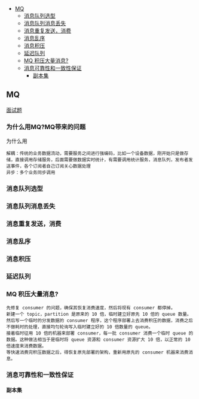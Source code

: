 - [MQ](#mq)
  - [消息队列选型](#消息队列选型)
  - [消息队列消息丢失](#消息队列消息丢失)
  - [消息重复发送，消费](#消息重复发送消费)
  - [消息乱序](#消息乱序)
  - [消息积压](#消息积压)
  - [延迟队列](#延迟队列)
  - [MQ 积压大量消息?](#mq-积压大量消息)
  - [消息可靠性和一致性保证](#消息可靠性和一致性保证)
    - [副本集](#副本集)
## MQ
[面试题](https://dunwu.github.io/javatech/mq/%E6%B6%88%E6%81%AF%E9%98%9F%E5%88%97%E9%9D%A2%E8%AF%95.html)
### 为什么用MQ?MQ带来的问题
为什么用
```
解耦：传统的业务数据流动，需要服务之间进行强编码，比如一个设备数据，刚开始只是做存储，直接调用存储服务，后面需要做数据实时统计，有需要调用统计服务，消息队列，发布者发送事件，各个订阅者自己订阅关心数据处理
异步：多个业务同步调用
```
### 消息队列选型
### 消息队列消息丢失
### 消息重复发送，消费
### 消息乱序
### 消息积压
### 延迟队列
### MQ 积压大量消息?
```
先修复 consumer 的问题，确保其恢复消费速度，然后将现有 consumer 都停掉。
新建一个 topic，partition 是原来的 10 倍，临时建立好原先 10 倍的 queue 数量。
然后写一个临时的分发数据的 consumer 程序，这个程序部署上去消费积压的数据，消费之后不做耗时的处理，直接均匀轮询写入临时建立好的 10 倍数量的 queue。
接着临时征用 10 倍的机器来部署 consumer，每一批 consumer 消费一个临时 queue 的数据。这种做法相当于是临时将 queue 资源和 consumer 资源扩大 10 倍，以正常的 10 倍速度来消费数据。
等快速消费完积压数据之后，得恢复原先部署的架构，重新用原先的 consumer 机器来消费消息。
```
### 消息可靠性和一致性保证
#### 副本集
